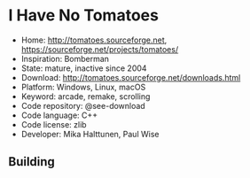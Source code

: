 # I Have No Tomatoes

- Home: http://tomatoes.sourceforge.net, https://sourceforge.net/projects/tomatoes/
- Inspiration: Bomberman
- State: mature, inactive since 2004
- Download: http://tomatoes.sourceforge.net/downloads.html
- Platform: Windows, Linux, macOS
- Keyword: arcade, remake, scrolling
- Code repository: @see-download
- Code language: C++
- Code license: zlib
- Developer: Mika Halttunen, Paul Wise

## Building
